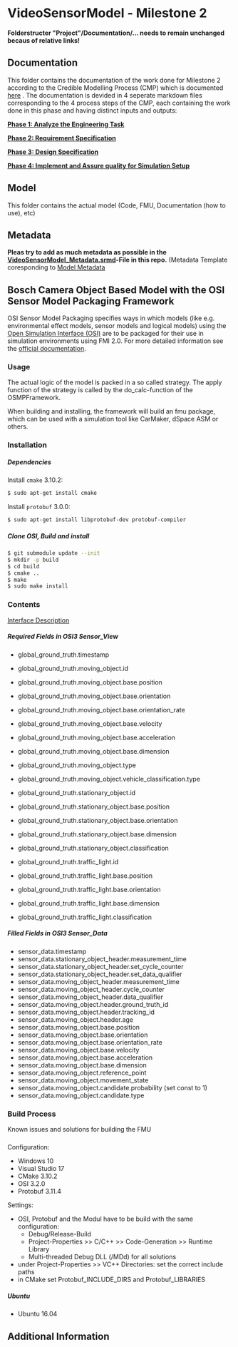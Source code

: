 # VideoSensorModel - Milestone 2

**Folderstructer "Project"/Documentation/... needs to remain unchanged becaus of relative links!**

## Documentation

This folder contains the documentation of the work done for Milestone 2 according to the Credible Modelling Process (CMP) which is documented [here](https://gitlab.sl4to5.de/deliverables/credible-simulation-process/credible-simulation-process/-/blob/0182678762e6e3f9910246913259ae5c9fa7313b/credible_simulation_process.md#introduction) . The documentation is devided in 4 seperate markdown files corresponding to the 4 process steps of the CMP, each containing the work done in this phase and having distinct inputs and outputs:

[**Phase 1: Analyze the Engineering Task**](Documentation/CMP_Phase1_Analyze.md)

[**Phase 2: Requirement Specification**](Documentation/CMP_Phase2_RequirementSpec.md)

[**Phase 3: Design Specification**](Documentation/CMP_Phase3_DesignSpec.md)

[**Phase 4: Implement and Assure quality for Simulation Setup**](Documentation/CMP_Phase4_Implementation.md)

## Model

This folder contains the actual model (Code, FMU, Documentation (how to use), etc)

## Metadata

**Pleas try to add as much metadata as possible in the [VideoSensorModel_Metadata.srmd](VideoSensorModel_Metadata.srmd)-File in this repo.**
(Metadata Template coresponding to [Model Metadata](https://gitlab.sl4to5.de/deliverables/data-management/metadata-format/-/tree/master/Metadata%20format%20for%20models)


## Bosch Camera Object Based Model with the OSI Sensor Model Packaging Framework

OSI Sensor Model Packaging specifies ways in which models (like e.g. environmental effect models, sensor models and logical models) using the [Open Simulation Interface (OSI)][] are to be packaged for their use in simulation environments using FMI 2.0.
For more detailed information see the [official documentation](https://opensimulationinterface.github.io/osi-documentation/osi-sensor-model-packaging/README.html).

[Open Simulation Interface (OSI)]: https://github.com/OpenSimulationInterface/open-simulation-interface

### Usage
The actual logic of the model is packed in a so called strategy. The apply function of the strategy is called by the do_calc-function of the OSMPFramework.

When building and installing, the framework will build an fmu package, which can be used with a simulation tool like CarMaker, dSpace ASM or others.

### Installation
##### Dependencies

Install `cmake` 3.10.2:
```bash
$ sudo apt-get install cmake
```
Install `protobuf` 3.0.0:
```bash
$ sudo apt-get install libprotobuf-dev protobuf-compiler
```


##### Clone OSI, Build and install
```bash
$ git submodule update --init
$ mkdir -p build
$ cd build
$ cmake ..
$ make
$ sudo make install
```

### Contents
[Interface Description](https://gitlab.sl4to5.de/pm/tp2/documents-tp2/-/blob/master/02_Durchfuehrung/AP2.1_Integrationsarchitektur/UAP211_schnittstellenarchitektur_gesamtsystem/06_sensormodelle_schnittstellen/video_object_based_sensor_system_model_interface.md)
##### Required Fields in OSI3 Sensor_View
- global_ground_truth.timestamp
- global_ground_truth.moving_object.id
- global_ground_truth.moving_object.base.position
- global_ground_truth.moving_object.base.orientation
- global_ground_truth.moving_object.base.orientation_rate
- global_ground_truth.moving_object.base.velocity
- global_ground_truth.moving_object.base.acceleration
- global_ground_truth.moving_object.base.dimension
- global_ground_truth.moving_object.type
- global_ground_truth.moving_object.vehicle_classification.type

- global_ground_truth.stationary_object.id
- global_ground_truth.stationary_object.base.position
- global_ground_truth.stationary_object.base.orientation
- global_ground_truth.stationary_object.base.dimension
- global_ground_truth.stationary_object.classification

- global_ground_truth.traffic_light.id
- global_ground_truth.traffic_light.base.position
- global_ground_truth.traffic_light.base.orientation
- global_ground_truth.traffic_light.base.dimension
- global_ground_truth.traffic_light.classification


##### Filled Fields in OSI3 Sensor_Data
- sensor_data.timestamp
- sensor_data.stationary_object_header.measurement_time
- sensor_data.stationary_object_header.set_cycle_counter
- sensor_data.stationary_object_header.set_data_qualifier
- sensor_data.moving_object_header.measurement_time
- sensor_data.moving_object_header.cycle_counter
- sensor_data.moving_object_header.data_qualifier
- sensor_data.moving_object.header.ground_truth_id
- sensor_data.moving_object.header.tracking_id
- sensor_data.moving_object.header.age
- sensor_data.moving_object.base.position
- sensor_data.moving_object.base.orientation
- sensor_data.moving_object.base.orientation_rate
- sensor_data.moving_object.base.velocity
- sensor_data.moving_object.base.acceleration
- sensor_data.moving_object.base.dimension
- sensor_data.moving_object.reference_point
- sensor_data.moving_object.movement_state
- sensor_data.moving_object.candidate.probability (set const to 1)
- sensor_data.moving_object.candidate.type



### Build Process
Known issues and solutions for building the FMU

##### 
Configuration:
*  Windows 10
*  Visual Studio 17
*  CMake 3.10.2
*  OSI 3.2.0
*  Protobuf 3.11.4

Settings:
* OSI, Protobuf and the Modul have to be build with the same configuration:
    * Debug/Release-Build
    * Project-Properties >> C/C++ >> Code-Generation >> Runtime Library 
    * Multi-threaded Debug DLL (/MDd) for all solutions
* under Project-Properties >> VC++ Directories: set the correct include paths
* in CMake set Protobuf_INCLUDE_DIRS and Protobuf_LIBRARIES 

##### Ubuntu
* Ubuntu 16.04

## Additional Information

